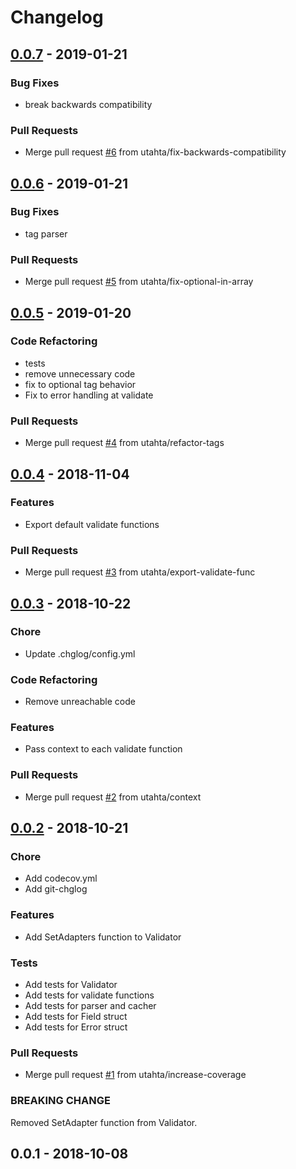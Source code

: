 # Changelog

<a name="0.0.7"></a>
## [0.0.7] - 2019-01-21
### Bug Fixes
- break backwards compatibility

### Pull Requests
- Merge pull request [#6](https://github.com/utahta/go-validator/issues/6) from utahta/fix-backwards-compatibility


<a name="0.0.6"></a>
## [0.0.6] - 2019-01-21
### Bug Fixes
- tag parser

### Pull Requests
- Merge pull request [#5](https://github.com/utahta/go-validator/issues/5) from utahta/fix-optional-in-array


<a name="0.0.5"></a>
## [0.0.5] - 2019-01-20
### Code Refactoring
- tests
- remove unnecessary code
- fix to optional tag behavior
- Fix to error handling at validate

### Pull Requests
- Merge pull request [#4](https://github.com/utahta/go-validator/issues/4) from utahta/refactor-tags


<a name="0.0.4"></a>
## [0.0.4] - 2018-11-04
### Features
- Export default validate functions

### Pull Requests
- Merge pull request [#3](https://github.com/utahta/go-validator/issues/3) from utahta/export-validate-func


<a name="0.0.3"></a>
## [0.0.3] - 2018-10-22
### Chore
- Update .chglog/config.yml

### Code Refactoring
- Remove unreachable code

### Features
- Pass context to each validate function

### Pull Requests
- Merge pull request [#2](https://github.com/utahta/go-validator/issues/2) from utahta/context


<a name="0.0.2"></a>
## [0.0.2] - 2018-10-21
### Chore
- Add codecov.yml
- Add git-chglog

### Features
- Add SetAdapters function to Validator

### Tests
- Add tests for Validator
- Add tests for validate functions
- Add tests for parser and cacher
- Add tests for Field struct
- Add tests for Error struct

### Pull Requests
- Merge pull request [#1](https://github.com/utahta/go-validator/issues/1) from utahta/increase-coverage

### BREAKING CHANGE

Removed SetAdapter function from Validator.


<a name="0.0.1"></a>
## 0.0.1 - 2018-10-08
[0.0.7]: https://github.com/utahta/go-validator/compare/0.0.6...0.0.7
[0.0.6]: https://github.com/utahta/go-validator/compare/0.0.5...0.0.6
[0.0.5]: https://github.com/utahta/go-validator/compare/0.0.4...0.0.5
[0.0.4]: https://github.com/utahta/go-validator/compare/0.0.3...0.0.4
[0.0.3]: https://github.com/utahta/go-validator/compare/0.0.2...0.0.3
[0.0.2]: https://github.com/utahta/go-validator/compare/0.0.1...0.0.2
